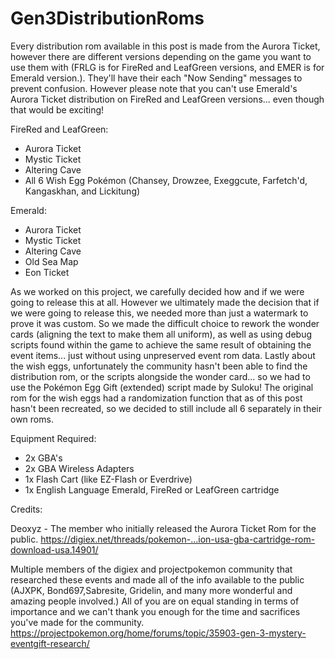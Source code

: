 # Gen3DistributionRoms

Every distribution rom available in this post is made from the Aurora Ticket, however there are different versions depending on the game you want to use them with (FRLG is for FireRed and LeafGreen versions, and EMER is for Emerald version.). They'll have their each "Now Sending" messages to prevent confusion. However please note that you can't use Emerald's Aurora Ticket distribution on FireRed and LeafGreen versions... even though that would be exciting!

FireRed and LeafGreen:
- Aurora Ticket
- Mystic Ticket
- Altering Cave
- All 6 Wish Egg Pokémon (Chansey, Drowzee, Exeggcute, Farfetch'd, Kangaskhan, and Lickitung)

Emerald:
- Aurora Ticket
- Mystic Ticket
- Altering Cave
- Old Sea Map
- Eon Ticket

As we worked on this project, we carefully decided how and if we were going to release this at all. However we ultimately made the decision that if we were going to release this, we needed more than just a watermark to prove it was custom. So we made the difficult choice to rework the wonder cards (aligning the text to make them all uniform), as well as using debug scripts found within the game to achieve the same result of obtaining the event items... just without using unpreserved event rom data. Lastly about the wish eggs, unfortunately the community hasn't been able to find the distribution rom, or the scripts alongside the wonder card... so we had to use the Pokémon Egg Gift (extended) script made by Suloku! The original rom for the wish eggs had a randomization function that as of this post hasn't been recreated, so we decided to still include all 6 separately in their own roms.

Equipment Required:
- 2x GBA's
- 2x GBA Wireless Adapters
- 1x Flash Cart (like EZ-Flash or Everdrive)
- 1x English Language Emerald, FireRed or LeafGreen cartridge


Credits:

Deoxyz - The member who initially released the Aurora Ticket Rom for the public. https://digiex.net/threads/pokemon-...ion-usa-gba-cartridge-rom-download-usa.14901/

Multiple members of the digiex and projectpokemon community that researched these events and made all of the info available to the public (AJXPK, Bond697,Sabresite, Gridelin, and many more wonderful and amazing people involved.) All of you are on equal standing in terms of importance and we can't thank you enough for the time and sacrifices you've made for the community. https://projectpokemon.org/home/forums/topic/35903-gen-3-mystery-eventgift-research/
